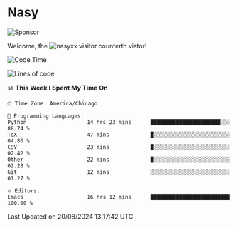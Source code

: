 # Nasy

<!--
<p align="center">
<img height="200" src="https://github-readme-stats.vercel.app/api?username=nasyxx&count_private=true&show_icons=true&theme=dracula&include_all_commits=true"/>
<img height="200" src="https://github-readme-stats.vercel.app/api/top-langs/?username=nasyxx&theme=dracula&hide=html,jupyter+notebook&count_private=true&show_icons=true"/>
</p>

  
----------------
-->

![Sponsor](https://img.shields.io/static/v1.svg?label=Sponsor&message=%E2%9D%A4&logo=GitHub&style=flat&color=pink)
 
Welcome, the ![nasyxx visitor counter](https://count.getloli.com/get/@nasyxx?theme=rule34)th vistor!
 
<!--START_SECTION:waka-->
![Code Time](http://img.shields.io/badge/Code%20Time-4%2C589%20hrs%207%20mins-blue)

![Lines of code](https://img.shields.io/badge/From%20Hello%20World%20I%27ve%20Written-6.4%20million%20lines%20of%20code-blue)

📊 **This Week I Spent My Time On** 

```text
🕑︎ Time Zone: America/Chicago

💬 Programming Languages: 
Python                   14 hrs 23 mins      ██████████████████████░░░   88.74 % 
TeX                      47 mins             █░░░░░░░░░░░░░░░░░░░░░░░░   04.86 % 
CSV                      23 mins             █░░░░░░░░░░░░░░░░░░░░░░░░   02.42 % 
Other                    22 mins             █░░░░░░░░░░░░░░░░░░░░░░░░   02.28 % 
Git                      12 mins             ░░░░░░░░░░░░░░░░░░░░░░░░░   01.27 % 

🔥 Editors: 
Emacs                    16 hrs 12 mins      █████████████████████████   100.00 % 
```


 Last Updated on 20/08/2024 13:17:42 UTC
<!--END_SECTION:waka-->

<!-- ![visitors](https://visitor-badge.laobi.icu/badge?page_id=nasyxx.nasyxx) -->
